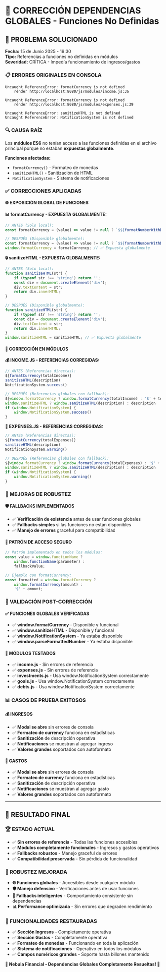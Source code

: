 # 🔧 CORRECCIÓN DEPENDENCIAS GLOBALES - Funciones No Definidas

## 🚨 PROBLEMA SOLUCIONADO
**Fecha:** 15 de Junio 2025 - 19:30  
**Tipo:** Referencias a funciones no definidas en módulos  
**Severidad:** CRÍTICA - Impedía funcionamiento de ingresos/gastos  

### 📋 **ERRORES ORIGINALES EN CONSOLA**
```
Uncaught ReferenceError: formatCurrency is not defined
    render http://localhost:8080/js/modules/income.js:36
    
Uncaught ReferenceError: formatCurrency is not defined
    render http://localhost:8080/js/modules/expenses.js:39
    
Uncaught ReferenceError: sanitizeHTML is not defined
Uncaught ReferenceError: NotificationSystem is not defined
```

### 🔍 **CAUSA RAÍZ**
Los **módulos ES6** no tenían acceso a las funciones definidas en el archivo principal porque no estaban **expuestas globalmente**.

**Funciones afectadas:**
- `formatCurrency()` - Formateo de monedas
- `sanitizeHTML()` - Sanitización de HTML
- `NotificationSystem` - Sistema de notificaciones

### ✅ **CORRECCIONES APLICADAS**

#### 🌐 **EXPOSICIÓN GLOBAL DE FUNCIONES**

**📊 formatCurrency - EXPUESTA GLOBALMENTE:**
```javascript
// ANTES (Solo local):
const formatCurrency = (value) => value != null ? `$${formatNumberWithDots(value)}` : '$0';

// DESPUÉS (Disponible globalmente):
const formatCurrency = (value) => value != null ? `$${formatNumberWithDots(value)}` : '$0';
window.formatCurrency = formatCurrency; // ✅ Expuesta globalmente
```

**🔒 sanitizeHTML - EXPUESTA GLOBALMENTE:**
```javascript
// ANTES (Solo local):
function sanitizeHTML(str) {
    if (typeof str !== 'string') return '';
    const div = document.createElement('div');
    div.textContent = str;
    return div.innerHTML;
}

// DESPUÉS (Disponible globalmente):
function sanitizeHTML(str) {
    if (typeof str !== 'string') return '';
    const div = document.createElement('div');
    div.textContent = str;
    return div.innerHTML;
}
window.sanitizeHTML = sanitizeHTML; // ✅ Expuesta globalmente
```

#### 📱 **CORRECCIÓN EN MÓDULOS**

**💰 INCOME.JS - REFERENCIAS CORREGIDAS:**
```javascript
// ANTES (Referencias directas):
${formatCurrency(totalIncome)}
sanitizeHTML(description)
NotificationSystem.success()

// DESPUÉS (Referencias globales con fallback):
${window.formatCurrency ? window.formatCurrency(totalIncome) : '$' + totalIncome}
window.sanitizeHTML ? window.sanitizeHTML(description) : description
if (window.NotificationSystem) {
    window.NotificationSystem.success()
}
```

**💸 EXPENSES.JS - REFERENCIAS CORREGIDAS:**
```javascript
// ANTES (Referencias directas):
${formatCurrency(totalExpenses)}
sanitizeHTML(description)
NotificationSystem.warning()

// DESPUÉS (Referencias globales con fallback):
${window.formatCurrency ? window.formatCurrency(totalExpenses) : '$' + totalExpenses}
window.sanitizeHTML ? window.sanitizeHTML(description) : description
if (window.NotificationSystem) {
    window.NotificationSystem.warning()
}
```

### 🔧 **MEJORAS DE ROBUSTEZ**

#### 🛡️ **FALLBACKS IMPLEMENTADOS**
- ✅ **Verificación de existencia** antes de usar funciones globales
- ✅ **Fallbacks simples** si las funciones no están disponibles
- ✅ **Manejo de errores** graceful para compatibilidad

#### 🔄 **PATRÓN DE ACCESO SEGURO**
```javascript
// Patrón implementado en todos los módulos:
const value = window.functionName ? 
    window.functionName(parameter) : 
    fallbackValue;

// Ejemplo con formatCurrency:
const formatted = window.formatCurrency ? 
    window.formatCurrency(amount) : 
    '$' + amount;
```

### 🧪 **VALIDACIÓN POST-CORRECCIÓN**

#### ✅ **FUNCIONES GLOBALES VERIFICADAS**
- ✅ **window.formatCurrency** - Disponible y funcional
- ✅ **window.sanitizeHTML** - Disponible y funcional  
- ✅ **window.NotificationSystem** - Ya estaba disponible
- ✅ **window.parseFormattedNumber** - Ya estaba disponible

#### 🚀 **MÓDULOS TESTADOS**
- ✅ **income.js** - Sin errores de referencia
- ✅ **expenses.js** - Sin errores de referencia
- ✅ **investments.js** - Usa window.NotificationSystem correctamente
- ✅ **goals.js** - Usa window.NotificationSystem correctamente
- ✅ **debts.js** - Usa window.NotificationSystem correctamente

### 📊 **CASOS DE PRUEBA EXITOSOS**

#### 💰 **INGRESOS**
- ✅ **Modal se abre** sin errores de consola
- ✅ **Formateo de currency** funciona en estadísticas
- ✅ **Sanitización** de descripción operativa
- ✅ **Notificaciones** se muestran al agregar ingreso
- ✅ **Valores grandes** soportados con autoformato

#### 💸 **GASTOS**
- ✅ **Modal se abre** sin errores de consola
- ✅ **Formateo de currency** funciona en estadísticas
- ✅ **Sanitización** de descripción operativa
- ✅ **Notificaciones** se muestran al agregar gasto
- ✅ **Valores grandes** soportados con autoformato

---

## 🎯 **RESULTADO FINAL**

### 🏆 **ESTADO ACTUAL**
- ✅ **Sin errores de referencia** - Todas las funciones accesibles
- ✅ **Módulos completamente funcionales** - Ingresos y gastos operativos
- ✅ **Fallbacks robustos** - Manejo graceful de errores
- ✅ **Compatibilidad preservada** - Sin pérdida de funcionalidad

### 💪 **ROBUSTEZ MEJORADA**
- **🌐 Funciones globales** - Accesibles desde cualquier módulo
- **🛡️ Manejo defensivo** - Verificaciones antes de usar funciones
- **🔄 Fallbacks inteligentes** - Comportamiento consistente sin dependencias
- **📊 Performance optimizada** - Sin errores que degraden rendimiento

### 🎉 **FUNCIONALIDADES RESTAURADAS**
- ✅ **Sección Ingresos** - Completamente operativa
- ✅ **Sección Gastos** - Completamente operativa
- ✅ **Formateo de monedas** - Funcionando en toda la aplicación
- ✅ **Sistema de notificaciones** - Operativo en todos los módulos
- ✅ **Campos numéricos grandes** - Soporte hasta billones mantenido

**🌌 Nebula Financial - Dependencias Globales Completamente Resueltas! 🎉**
